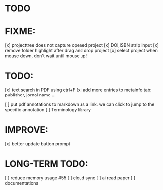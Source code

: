 # TODO

# FIXME:

[x] projecttree does not capture opened project
[x] DOI,ISBN strip input
[x] remove folder highlight after drag and drop project
[x] select project when mouse down, don't wait until mouse up!

# TODO:

[x] text search in PDF using ctrl+F
[x] add more entries to metainfo tab: publisher, jornal name ...

[ ] put pdf annotations to markdown as a link. we can click to jump to the specific annotation
[ ] Terminology library

# IMPROVE:

[x] better update button prompt

# LONG-TERM TODO:

[ ] reduce memory usage #55
[ ] cloud sync
[ ] ai read paper
[ ] documentations
